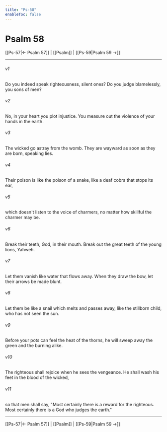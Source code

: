```yaml
---
title: "Ps-58"
enableToc: false
---
```

# Psalm 58

[[Ps-57|← Psalm 57]] | [[Psalm]] | [[Ps-59|Psalm 59 →]]
***



###### v1 
Do you indeed speak righteousness, silent ones? Do you judge blamelessly, you sons of men? 

###### v2 
No, in your heart you plot injustice. You measure out the violence of your hands in the earth. 

###### v3 
The wicked go astray from the womb. They are wayward as soon as they are born, speaking lies. 

###### v4 
Their poison is like the poison of a snake, like a deaf cobra that stops its ear, 

###### v5 
which doesn't listen to the voice of charmers, no matter how skillful the charmer may be. 

###### v6 
Break their teeth, God, in their mouth. Break out the great teeth of the young lions, Yahweh. 

###### v7 
Let them vanish like water that flows away. When they draw the bow, let their arrows be made blunt. 

###### v8 
Let them be like a snail which melts and passes away, like the stillborn child, who has not seen the sun. 

###### v9 
Before your pots can feel the heat of the thorns, he will sweep away the green and the burning alike. 

###### v10 
The righteous shall rejoice when he sees the vengeance. He shall wash his feet in the blood of the wicked, 

###### v11 
so that men shall say, "Most certainly there is a reward for the righteous. Most certainly there is a God who judges the earth."

***
[[Ps-57|← Psalm 57]] | [[Psalm]] | [[Ps-59|Psalm 59 →]]
